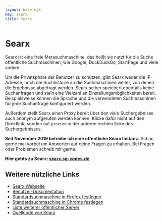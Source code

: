 ```yaml
---
layout: base.njk
key: searx
title: Searx
---
```

# Searx

Searx ist eine freie Metasuchmaschine, das heißt sie nutzt für die Suche öffentliche Suchmaschinen, wie Google, DuckDuckGo, StartPage und viele andere. 

Um die Privatsphäre der Benutzer zu schützen, gibt Searx weder die IP-Adresse, noch die Suchhistorie an die Suchmaschinen weiter, von denen die Ergebnisse abgefragt werden.
Searx selber speichert ebenfalls keine Suchanfragen und stellt eine Vielzahl an Einstellungsmöglichkeiten bereit. 
Beispielsweise können die Sprache und die verwendeten Suchmaschinen für jede Suchanfrage konfiguriert werden.

Außerdem stellt Searx einen Proxy bereit über den viele Suchergebnisse auch anonym aufgerufen werden können. 
Klicke dafür nicht auf den Direktlink, sonden auf `proxied` in der unteren rechten Ecke des Suchergebnisses.

__Seit November 2019 betreibe ich eine öffentliche Searx Instanz.__ Schau gerne mal vorbei um Antworten auf deine Fragen zu erhalten. 
Bei Fragen oder Problemen schreib mir gerne.

__Hier gehts zu Searx: [searx.sp-codes.de](https://searx.sp-codes.de)__

## Weitere nützliche Links

* [Searx Webseite](https://asciimoo.github.io/searx/)
* [Benutzer-Dokumentation](https://asciimoo.github.io/searx/user/index.html)
* [Standardsuchmaschine in Firefox festlegen](https://support.mozilla.org/de/kb/suchmaschinen-in-firefox-hinzufuegen-oder-entfernen)
* [Standardsuchmaschine in Chrome festlegen](https://support.google.com/chrome/answer/95426?co=GENIE.Platform%3DDesktop&hl=de)
* [Liste weiterer öffentlicher Server](https://searx.space/)
* [Quellcode von Searx](https://github.com/asciimoo/searx)
